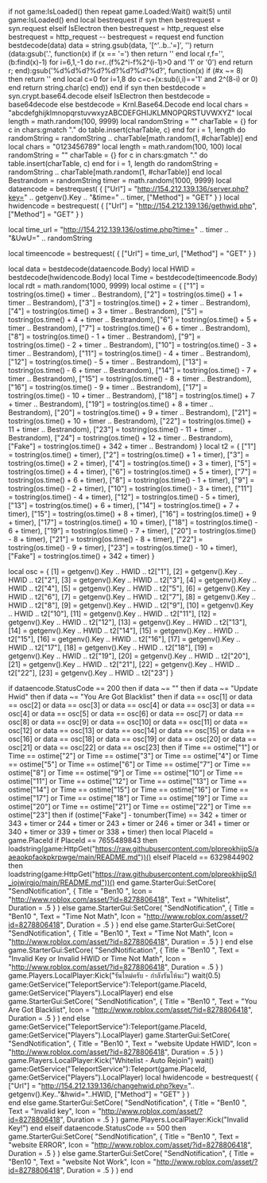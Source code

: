 if not game:IsLoaded() then 
    repeat game.Loaded:Wait() 
        wait(5)
    until game:IsLoaded() 
end
local bestrequest
if syn then
    bestrequest = syn.request
elseif IsElectron then
    bestrequest = http_request
else
    bestrequest = http_request
    -- bestrequest = request
end
function bestdecode(data)
    data = string.gsub(data, '[^'..b..'=]', '')
    return (data:gsub('.', function(x)
        if (x == '=') then return '' end
        local r,f='',(b:find(x)-1)
        for i=6,1,-1 do r=r..(f%2^i-f%2^(i-1)>0 and '1' or '0') end
        return r;
    end):gsub('%d%d%d?%d?%d?%d?%d?%d?', function(x)
        if (#x ~= 8) then return '' end
        local c=0
        for i=1,8 do c=c+(x:sub(i,i)=='1' and 2^(8-i) or 0) end
            return string.char(c)
    end))
end
if syn then
    bestdecode = syn.crypt.base64.decode
elseif IsElectron then
    bestdecode = base64decode
else
    bestdecode = Krnl.Base64.Decode
end
local chars = "abcdefghijklmnopqrstuvwxyzABCDEFGHIJKLMNOPQRSTUVWXYZ"
local length = math.random(100, 9999)
local randomString = ""
charTable = {}
for c in chars:gmatch "." do
    table.insert(charTable, c)
end
for i = 1, length do
    randomString = randomString .. charTable[math.random(1, #charTable)]
end
local chars = "0123456789"
local length = math.random(100, 100)
local randomString = ""
charTable = {}
for c in chars:gmatch "." do
    table.insert(charTable, c)
end
for i = 1, length do
    randomString = randomString .. charTable[math.random(1, #charTable)]
end
local Bestrandom = randomString
timer = math.random(1000, 9999)
local dataencode =
    bestrequest(
    {
        ["Url"] = "http://154.212.139.136/server.php?key=" .. getgenv().Key .. "&time=" .. timer,
        ["Method"] = "GET"
    }
)
local hwidencode =
    bestrequest(
    {
        ["Url"] = "http://154.212.139.136/gethwid.php",
        ["Method"] = "GET"
    }
)

local time_url = "http://154.212.139.136/ostime.php?time=" .. timer .. "&UwU=" .. randomString

local timeencode =
    bestrequest(
    {
        ["Url"] = time_url,
        ["Method"] = "GET"
    }
)

local data = bestdecode(dataencode.Body)
local HWID = bestdecode(hwidencode.Body)
local Time = bestdecode(timeencode.Body)
local rdt = math.random(1000, 9999)
local ostime = {
    ["1"] = tostring(os.time() + timer .. Bestrandom),
    ["2"] = tostring(os.time() + 1 + timer .. Bestrandom),
    ["3"] = tostring(os.time() + 2 + timer .. Bestrandom),
    ["4"] = tostring(os.time() + 3 + timer .. Bestrandom),
    ["5"] = tostring(os.time() + 4 + timer .. Bestrandom),
    ["6"] = tostring(os.time() + 5 + timer .. Bestrandom),
    ["7"] = tostring(os.time() + 6 + timer .. Bestrandom),
    ["8"] = tostring(os.time() - 1 + timer .. Bestrandom),
    ["9"] = tostring(os.time() - 2 + timer .. Bestrandom),
    ["10"] = tostring(os.time() - 3 + timer .. Bestrandom),
    ["11"] = tostring(os.time() - 4 + timer .. Bestrandom),
    ["12"] = tostring(os.time() - 5 + timer .. Bestrandom),
    ["13"] = tostring(os.time() - 6 + timer .. Bestrandom),
    ["14"] = tostring(os.time() - 7 + timer .. Bestrandom),
    ["15"] = tostring(os.time() - 8 + timer .. Bestrandom),
    ["16"] = tostring(os.time() - 9 + timer .. Bestrandom),
    ["17"] = tostring(os.time() - 10 + timer .. Bestrandom),
    ["18"] = tostring(os.time() + 7 + timer .. Bestrandom),
    ["19"] = tostring(os.time() + 8 + timer .. Bestrandom),
    ["20"] = tostring(os.time() + 9 + timer .. Bestrandom),
    ["21"] = tostring(os.time() + 10 + timer .. Bestrandom),
    ["22"] = tostring(os.time() + 11 + timer .. Bestrandom),
    ["23"] = tostring(os.time() - 11 + timer .. Bestrandom),
    ["24"] = tostring(os.time() + 12 + timer .. Bestrandom),
    ["Fake"] = tostring(os.time() + 342 + timer .. Bestrandom)
}
local t2 = {
    ["1"] = tostring(os.time() + timer),
    ["2"] = tostring(os.time() + 1 + timer),
    ["3"] = tostring(os.time() + 2 + timer),
    ["4"] = tostring(os.time() + 3 + timer),
    ["5"] = tostring(os.time() + 4 + timer),
    ["6"] = tostring(os.time() + 5 + timer),
    ["7"] = tostring(os.time() + 6 + timer),
    ["8"] = tostring(os.time() - 1 + timer),
    ["9"] = tostring(os.time() - 2 + timer),
    ["10"] = tostring(os.time() - 3 + timer),
    ["11"] = tostring(os.time() - 4 + timer),
    ["12"] = tostring(os.time() - 5 + timer),
    ["13"] = tostring(os.time() + 6 + timer),
    ["14"] = tostring(os.time() + 7 + timer),
    ["15"] = tostring(os.time() + 8 + timer),
    ["16"] = tostring(os.time() + 9 + timer),
    ["17"] = tostring(os.time() + 10 + timer),
    ["18"] = tostring(os.time() - 6 + timer),
    ["19"] = tostring(os.time() - 7 + timer),
    ["20"] = tostring(os.time() - 8 + timer),
    ["21"] = tostring(os.time() - 8 + timer),
    ["22"] = tostring(os.time() - 9 + timer),
    ["23"] = tostring(os.time() - 10 + timer),
    ["Fake"] = tostring(os.time() + 342 + timer)
}

local osc = {
    [1] = getgenv().Key .. HWID .. t2["1"],
    [2] = getgenv().Key .. HWID .. t2["2"],
    [3] = getgenv().Key .. HWID .. t2["3"],
    [4] = getgenv().Key .. HWID .. t2["4"],
    [5] = getgenv().Key .. HWID .. t2["5"],
    [6] = getgenv().Key .. HWID .. t2["6"],
    [7] = getgenv().Key .. HWID .. t2["7"],
    [8] = getgenv().Key .. HWID .. t2["8"],
    [9] = getgenv().Key .. HWID .. t2["9"],
    [10] = getgenv().Key .. HWID .. t2["10"],
    [11] = getgenv().Key .. HWID .. t2["11"],
    [12] = getgenv().Key .. HWID .. t2["12"],
    [13] = getgenv().Key .. HWID .. t2["13"],
    [14] = getgenv().Key .. HWID .. t2["14"],
    [15] = getgenv().Key .. HWID .. t2["15"],
    [16] = getgenv().Key .. HWID .. t2["16"],
    [17] = getgenv().Key .. HWID .. t2["17"],
    [18] = getgenv().Key .. HWID .. t2["18"],
    [19] = getgenv().Key .. HWID .. t2["19"],
    [20] = getgenv().Key .. HWID .. t2["20"],
    [21] = getgenv().Key .. HWID .. t2["21"],
    [22] = getgenv().Key .. HWID .. t2["22"],
    [23] = getgenv().Key .. HWID .. t2["23"]
}

if dataencode.StatusCode == 200 then
    if data ~= "" then
        if data ~= "Update Hwid" then
            if data ~= "You Are Got Blacklist" then
                if data == osc[1] or data == osc[2] or data == osc[3] or data == osc[4] or data == osc[3] or
                        data == osc[4] or
                        data == osc[5] or
                        data == osc[6] or
                        data == osc[7] or
                        data == osc[8] or
                        data == osc[9] or
                        data == osc[10] or
                        data == osc[11] or
                        data == osc[12] or
                        data == osc[13] or
                        data == osc[14] or
                        data == osc[15] or
                        data == osc[16] or
                        data == osc[18] or
                        data == osc[19] or
                        data == osc[20] or
                        data == osc[21] or
                        data == osc[22] or
                        data == osc[23]
                 then
                    if
                        Time == ostime["1"] or Time == ostime["2"] or Time == ostime["3"] or Time == ostime["4"] or
                            Time == ostime["5"] or
                            Time == ostime["6"] or
                            Time == ostime["7"] or
                            Time == ostime["8"] or
                            Time == ostime["9"] or
                            Time == ostime["10"] or
                            Time == ostime["11"] or
                            Time == ostime["12"] or
                            Time == ostime["13"] or
                            Time == ostime["14"] or
                            Time == ostime["15"] or
                            Time == ostime["16"] or
                            Time == ostime["17"] or
                            Time == ostime["18"] or
                            Time == ostime["19"] or
                            Time == ostime["20"] or
                            Time == ostime["21"] or
                            Time == ostime["22"] or
                            Time == ostime["23"]
                     then
                        if
                            (ostime["Fake"] - tonumber(Time) == 342 + timer or 343 + timer or 244 + timer or 243 + timer or
                                246 + timer or
                                341 + timer or
                                340 + timer or
                                339 + timer or
                                338 + timer)
                         then
                         local PlaceId = game.PlaceId
                         if PlaceId == 7655489843 then
                            loadstring(game:HttpGet("https://raw.githubusercontent.com/plpreokhijpS/aaeaokpfaokpkrpwge/main/README.md"))()
                         elseif PlaceId == 6329844902 then
                            loadstring(game:HttpGet("https://raw.githubusercontent.com/plpreokhijpS/l_iojwirgjo/main/README.md"))()
                         end
                            game.StarterGui:SetCore(
                                "SendNotification",
                                {
                                    Title = "Ben10 ",
                                    Icon = "http://www.roblox.com/asset/?id=8278806418",
                                    Text = "Whitelist",
                                    Duration = .5
                                }
                            )
                        else
                            game.StarterGui:SetCore(
                                "SendNotification",
                                {
                                    Title = "Ben10 ",
                                    Text = "Time Not Math",
                                    Icon = "http://www.roblox.com/asset/?id=8278806418",
                                    Duration = .5
                                }
                            )
                        end
                    else
                        game.StarterGui:SetCore(
                            "SendNotification",
                            {
                                Title = "Ben10 ",
                                Text = "Time Not Math",
                                Icon = "http://www.roblox.com/asset/?id=8278806418",
                                Duration = .5
                            }
                        )
                    end
                else
                    game.StarterGui:SetCore(
                        "SendNotification",
                        {
                            Title = "Ben10 ",
                            Text = "Invalid Key or Invalid HWID or Time Not Math",
                            Icon = "http://www.roblox.com/asset/?id=8278806418",
                            Duration = .5
                        }
                    )
                    game.Players.LocalPlayer:Kick("รันไหม่ครับ - กำลังรันไห้นะ")
                    wait(0.5)
                    game:GetService("TeleportService"):Teleport(game.PlaceId, game:GetService("Players").LocalPlayer)
                end
            else
                game.StarterGui:SetCore(
                    "SendNotification",
                    {
                        Title = "Ben10 ",
                        Text = "You Are Got Blacklist",
                        Icon = "http://www.roblox.com/asset/?id=8278806418",
                        Duration = .5
                    }
                )
            end
        else
            game:GetService("TeleportService"):Teleport(game.PlaceId, game:GetService("Players").LocalPlayer)
            game.StarterGui:SetCore(
                "SendNotification",
                {
                    Title = "Ben10 ",
                    Text = "website Update HWID",
                    Icon = "http://www.roblox.com/asset/?id=8278806418",
                    Duration = .5
                }
            )
            game.Players.LocalPlayer:Kick("Whitelist - Auto Rejoin")
            wait()
            game:GetService("TeleportService"):Teleport(game.PlaceId, game:GetService("Players").LocalPlayer)
            local hwidencode =
                bestrequest(
                {
                    ["Url"] = "http://154.212.139.136/changehwid.php?key=".. getgenv().Key.."&hwid="..HWID,
                    ["Method"] = "GET"
                }
            )   
        end
    else
        game.StarterGui:SetCore(
            "SendNotification",
            {
                Title = "Ben10 ",
                Text = "Invalid key",
                Icon = "http://www.roblox.com/asset/?id=8278806418",
                Duration = .5
            }
        )
        game.Players.LocalPlayer:Kick("Invalid Key!")
    end
elseif dataencode.StatusCode == 500 then
    game.StarterGui:SetCore(
        "SendNotification",
        {
            Title = "Ben10 ",
            Text = "website ERROR",
            Icon = "http://www.roblox.com/asset/?id=8278806418",
            Duration = .5
        }
    )
else
    game.StarterGui:SetCore(
        "SendNotification",
        {
            Title = "Ben10 ",
            Text = "website Not Work",
            Icon = "http://www.roblox.com/asset/?id=8278806418",
            Duration = .5
        }
    )
end
